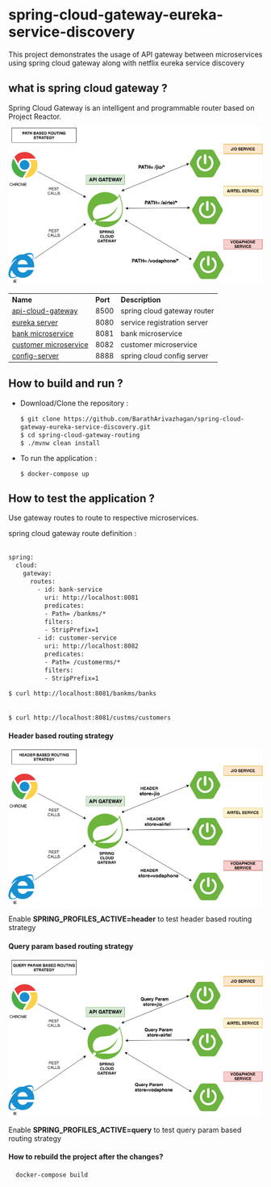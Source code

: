 # spring-cloud-gateway-eureka-service-discovery

This project demonstrates the usage of API gateway between microservices using spring cloud gateway along with netflix eureka service discovery


## what is spring cloud gateway ?

<p>Spring Cloud Gateway is an intelligent and programmable router based on Project Reactor.</p>


![spring cloud gateway](images/spring_cloud_gateway.png)


<table>


 <tr>
    <th style="text-align:left">Name</th>
    <th style="text-align:left">Port</th> 
    <th style="text-align:left">Description</th>
  </tr>
  <tr>
    <td><a href="https://github.com/BarathArivazhagan/spring-cloud-gateway-eureka-service-discovery/tree/master/api-cloud-gateway">api-cloud-gateway</a></td>
    <td>8500</td>
    <td>spring cloud gateway router</td>
  </tr>
  <tr>
    <td><a href="https://github.com/BarathArivazhagan/spring-cloud-gateway-eureka-service-discovery/tree/master/eureka-server">eureka server</a></td>
    <td>8080</td>
    <td>service registration server</td>
  </tr>
  <tr>
    <td><a href="https://github.com/BarathArivazhagan/spring-cloud-gateway-eureka-service-discovery/tree/master/bank-microservice">bank microservice</a></td>
    <td>8081</td>
    <td>bank microservice</td>
  </tr>
  <tr>
    <td><a href="https://github.com/BarathArivazhagan/spring-cloud-gateway-eureka-service-discovery/tree/master/customer-microservice">customer microservice</a></td>
    <td>8082</td>
    <td>customer microservice</td>
  </tr>
  <tr>
    <td><a href="https://github.com/BarathArivazhagan/spring-cloud-gateway-routing/tree/master/config-server">config-server</a></td>
    <td>8888</td>
    <td>spring cloud config server </td>
  </tr>
  
</table>


## How to build and run ?

 * Download/Clone the repository : 
   
   ```
   $ git clone https://github.com/BarathArivazhagan/spring-cloud-gateway-eureka-service-discovery.git
   $ cd spring-cloud-gateway-routing
   $ ./mvnw clean install
   ```

 * To run the application :

	  ```
	 $ docker-compose up
	  ```

## How to test the application ? 

Use gateway routes to route to respective microservices. 

spring cloud gateway route definition : 

```
  
spring:
  cloud:
    gateway:
      routes:
        - id: bank-service
          uri: http://localhost:8081
          predicates:
          - Path= /bankms/*
          filters:
          - StripPrefix=1
        - id: customer-service
          uri: http://localhost:8082
          predicates:
          - Path= /customerms/*
          filters:
          - StripPrefix=1
```

```
$ curl http://localhost:8081/bankms/banks


$ curl http://localhost:8081/custms/customers

```


#### Header based routing strategy 

![spring cloud gateway](images/spring_cloud_gateway_header.png)

Enable <b>SPRING_PROFILES_ACTIVE=header</b> to test header based routing strategy


#### Query param based routing strategy

![spring cloud gateway](images/spring_cloud_gateway_param.png)

Enable <b>SPRING_PROFILES_ACTIVE=query</b> to test query param based routing strategy




#### How to rebuild the project after the changes? 

```
  docker-compose build
```




